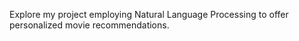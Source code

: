 <p>Explore my project employing Natural Language Processing to offer personalized movie recommendations.</p>
